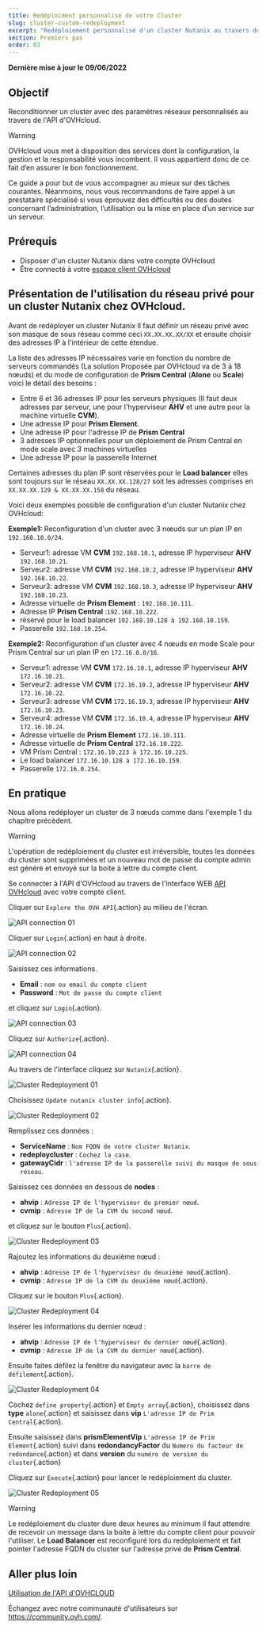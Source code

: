 ```yaml
---
title: Redéploiment personnalisé de votre Cluster
slug: cluster-custom-redeployment
excerpt: "Redéploiement personnalisé d'un cluster Nutanix au travers de l'API d'OVHcloud"
section: Premiers pas
order: 03
---
```


**Dernière mise à jour le 09/06/2022**

## Objectif

Reconditionner un cluster avec des paramètres réseaux personnalisés au travers de l'API d'OVHcloud.

> [!warning]
> OVHcloud vous met à disposition des services dont la configuration, la gestion et la responsabilité vous incombent. Il vous appartient donc de ce fait d’en assurer le bon fonctionnement.
>
> Ce guide a pour but de vous accompagner au mieux sur des tâches courantes. Néanmoins, nous vous recommandons de faire appel à un prestataire spécialisé si vous éprouvez des difficultés ou des doutes concernant l’administration, l’utilisation ou la mise en place d’un service sur un serveur.
>

## Prérequis

- Disposer d'un cluster Nutanix dans votre compte OVHcloud
- Être connecté à votre [espace client OVHcloud](https://www.ovh.com/auth/?action=gotomanager&from=https://www.ovh.com/fr/&ovhSubsidiary=fr)


## Présentation de l'utilisation du réseau privé pour un cluster Nutanix chez OVHcloud. 

Avant de redéployer un cluster Nutanix Il faut définir un réseau privé avec son masque de sous réseau comme ceci `XX.XX.XX.XX/XX` et ensuite choisir des adresses IP à l'intérieur de cette étendue.

La liste des adresses IP nécessaires varie en fonction du nombre de serveurs commandés (La solution Proposée par OVHcloud va de 3 à 18 nœuds) et du mode de configuration de **Prism Central** (**Alone** ou **Scale**) voici le détail des besoins :

- Entre 6 et 36 adresses IP pour les serveurs physiques (Il faut deux adresses par serveur, une pour l'hyperviseur **AHV** et une autre pour la machine virtuelle **CVM**).
- Une adresse IP pour **Prism Element**.
- Une adresse IP pour l'adresse IP de **Prism Central**
- 3 adresses IP optionnelles pour un déploiement de Prism Central en mode scale avec 3 machines virtuelles 
- Une adresse IP pour la passerelle Internet 

Certaines adresses du plan IP sont réservées pour le **Load balancer** elles sont toujours sur le réseau `XX.XX.XX.128/27` soit les adresses comprises en `XX.XX.XX.129 & XX.XX.XX.158` du réseau.

Voici deux exemples possible de configuration d'un cluster Nutanix chez OVHcloud:

**Exemple1:** Reconfiguration d'un cluster avec 3 nœuds sur un plan IP en `192.168.10.0/24`.

- Serveur1: adresse VM **CVM** `192.168.10.1`, adresse IP hyperviseur **AHV** `192.168.10.21`.
- Serveur2: adresse VM **CVM** `192.168.10.2`, adresse IP hyperviseur **AHV** `192.168.10.22`.
- Serveur3: adresse VM **CVM** `192.168.10.3`, adresse IP hyperviseur **AHV** `192.168.10.23`.
- Adresse virtuelle de **Prism Element** : `192.168.10.111`.
- Adresse IP  **Prism Central** :`192.168.10.222`.
- réservé pour le load balancer `192.168.10.128 à 192.168.10.159`.
- Passerelle `192.168.10.254`.

**Exemple2:** Reconfiguration d'un cluster avec 4 nœuds en mode Scale pour Prism Central sur un plan IP en `172.16.0.0/16`.

- Serveur1: adresse VM **CVM** `172.16.10.1`, adresse IP hyperviseur **AHV** `172.16.10.21`.
- Serveur2: adresse VM **CVM** `172.16.10.2`, adresse IP hyperviseur **AHV** `172.16.10.22`.
- Serveur3: adresse VM **CVM** `172.16.10.3`, adresse IP hyperviseur **AHV** `172.16.10.23`.
- Serveur4: adresse VM **CVM** `172.16.10.4`, adresse IP hyperviseur **AHV** `172.16.10.24`.
- Adresse virtuelle de **Prism Element** `172.16.10.111`.
- Adresse virtuelle de **Prism Central** `172.16.10.222`.
- VM Prism Central : `172.16.10.223 à 172.16.10.225`.
- Le load balancer `172.16.10.128 à 172.16.10.159`.
- Passerelle `172.16.0.254`.

## En pratique

Nous allons redéployer un cluster de 3 nœuds comme dans l'exemple 1 du chapitre précèdent.

> [!warning]
> L'opération de redéploiement du cluster est irréversible, toutes les données du cluster sont supprimées
> et un nouveau mot de passe du compte admin est généré et envoyé sur la boite à lettre du compte client.

Se connecter à l'API d'OVHcloud au travers de l'interface WEB [API OVHcloud](https://api.ovh.com) avec votre compte client.

Cliquer sur `Explore the OVH API`{.action} au milieu de l'écran.


![API connection 01](images/00-apiconnection01.png)

Cliquer sur `Login`{.action} en haut à droite.


![API connection 02](images/00-apiconnection02.png)

Saisissez ces informations.

* **Email** : `nom ou email du compte client`
* **Password** : `Mot de passe du compte client`

et cliquez sur `Login`{.action}.

![API connection 03](images/00-apiconnection03.png)

Cliquez sur `Authorize`{.action}.

![API connection 04](images/00-apiconnection04.png)

Au travers de l'interface cliquez sur `Nutanix`{.action}.

![Cluster Redeployment 01](images/01-cluster-redeployment01.png)

Choisissez `Update nutanix cluster info`{.action}.

![Cluster Redeployment 02](images/01-cluster-redeployment02.png)

Remplissez ces données :

* **ServiceName** : `Nom FQDN de votre cluster Nutanix`.
* **redeploycluster** : `Cochez la case`.
* **gatewayCidr** : `l'adresse IP de la passerelle suivi du masque de sous réseau`.

Saisissez ces données en dessous de **nodes** :  

* **ahvip** : `Adresse IP de l'hyperviseur du premier nœud`.
* **cvmip** : `Adresse IP de la CVM du second nœud`.

et cliquez sur le bouton `Plus`{.action}.

![Cluster Redeployment 03](images/01-cluster-redeployment03.png)

Rajoutez les informations du deuxième nœud :
 
* **ahvip** : `Adresse IP de l'hyperviseur du deuxième nœud`{.action}.
* **cvmip** : `Adresse IP de la CVM du deuxième nœud`{.action}.

Cliquez sur le bouton `Plus`{.action}.

![Cluster Redeployment 04](images/01-cluster-redeployment04.png)

Insérer les informations du dernier nœud :

* **ahvip** : `Adresse IP de l'hyperviseur du dernier nœud`{.action}.
* **cvmip** : `Adresse IP de la CVM du dernier nœud`{.action}.

Ensuite faites défilez la fenêtre du navigateur avec la `barre de défilement`{.action}.

![Cluster Redeployment 04](images/01-cluster-redeployment05.png)

Cochez `define property`{.action} et `Empty array`{.action}, choisissez dans **type** `alone`{.action} et saisissez dans **vip** `L'adresse IP de Prim Central`{.action}.

Ensuite saisissez dans **prismElementVip** `L'adresse IP de Prim Element`{.action} suivi dans **redondancyFactor** du `Numero du facteur de redondance`{.action} et dans **version** du  `numéro de version du cluster`{.action}

Cliquez sur `Execute`{.action} pour lancer le redéploiement du cluster.

![Cluster Redeployment 05](images/01-cluster-redeployment06.png)

> [!warning]
> Le redéploiement du cluster dure deux heures au minimum il faut attendre de recevoir un message
> dans la boite à lettre du compte client pour pouvoir l'utiliser. Le **Load Balancer** est reconfiguré lors du redéploiement et fait pointer l'adresse FQDN du cluster sur l'adresse privé de **Prism Central**.

## Aller plus loin


[Utilisation de l'API d'OVHCLOUD](https://docs.ovh.com/fr/api/)

Échangez avec notre communauté d'utilisateurs sur <https://community.ovh.com/>.
